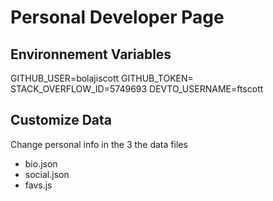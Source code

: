 # Personal Developer Page

## Environnement Variables

GITHUB_USER=bolajiscott
GITHUB_TOKEN=<secret token>
STACK_OVERFLOW_ID=5749693
DEVTO_USERNAME=ftscott

## Customize Data

Change personal info in the 3 the data files

- bio.json
- social.json
- favs.js